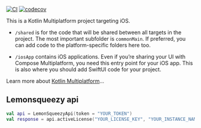 [![CI](https://dl.circleci.com/status-badge/img/gh/hanrw/onegai-sensei/tree/main.svg?style=svg&circle-token=a36cda1c2ffa25bf74b960c56fd844e1d005b20d)](https://github.com/hanrw/lemonsqueezy-kotlin/actions/workflows/main.yml/badge.svg)
[![codecov](https://codecov.io/gh/hanrw/onegai-sensei/branch/main/graph/badge.svg?token=4I0kaLhkrK)](https://codecov.io/gh/hanrw/lemonsqueezy-kotlin)

This is a Kotlin Multiplatform project targeting iOS.

* `/shared` is for the code that will be shared between all targets in the project.
  The most important subfolder is `commonMain`. If preferred, you can add code to the platform-specific folders here too.

* `/iosApp` contains iOS applications. Even if you’re sharing your UI with Compose Multiplatform, 
  you need this entry point for your iOS app. This is also where you should add SwiftUI code for your project.


Learn more about [Kotlin Multiplatform](https://www.jetbrains.com/help/kotlin-multiplatform-dev/get-started.html)…


## Lemonsqueezy api

```kotlin
val api = LemonSqueezyApi(token = "YOUR_TOKEN")
val response = api.activeLicense("YOUR_LICENSE_KEY", "YOUR_INSTANCE_NAME")
```


